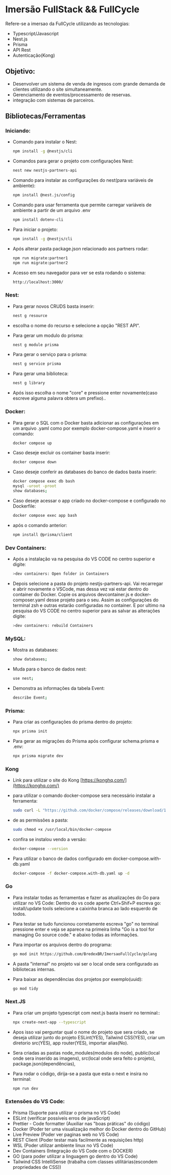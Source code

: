 # Imersão FullStack && FullCycle
Refere-se a imersao da FullCycle utilizando as tecnologias: 
- Typescript/Javascript
- Nest.js
- Prisma
- API Rest
- Autenticação(Kong)

## Objetivo:
- Desenvolver um sistema de venda de ingresos com grande demanda de clientes utilizando o site simultaneamente.
- Gerenciamento de eventos/processamento de reservas.
- integração com sistemas de parceiros.


## Bibliotecas/Ferramentas
### Iniciando:
- Comando para instalar o Nest:
   ```bash
   npm install -g @nestjs/cli

- Comandos para gerar o projeto com configurações Nest:
   ```bash   
   nest new nestjs-partners-api

- Comando para instalar as configurações do nest(para variáveis de ambiente):
   ```bash
   npm install @nest.js/config

- Comando para usar ferramenta que permite carregar variáveis de ambiente a partir de um arquivo .env
   ```bash
   npm install dotenv-cli

- Para iniciar o projeto:
   ```bash
   npm install -g @nestjs/cli

- Após alterar pasta package.json relacionado aos partners rodar:
   ```bash
   npm run migrate:partner1
   npm run migrate:partner2

- Acesso em seu navegador para ver se esta rodando o sistema:
   ```bash 
   http://localhost:3000/

### Nest:
- Para gerar novos CRUDS basta inserir:
   ```bash
   nest g resource 
- escolha o nome do recurso e selecione a opção "REST API".

- Para gerar um modulo do prisma:
   ```bash
   nest g module prisma

- Para gerar o serviço para o prisma:
   ```bash
   nest g service prisma

- Para gerar uma biblioteca:
   ```bash
   nest g library

- Após isso escolha o nome "core" e pressione enter novamente(caso escreve alguma palavra obtera um prefixo)..

### Docker:
- Para gerar o SQL com o Docker basta adicionar as configurações em um arquivo .yaml como por exemplo docker-compose.yaml e inserir o comando:
   ```bash
   docker compose up

- Caso deseje excluir os container basta inserir:
   ```bash
   docker compose down

- Caso deseje conferir as databases do banco de dados basta inserir:
   ```bash
   docker compose exec db bash
   mysql -uroot -proot
   show databases;

- Caso deseje acessar o app criado no docker-compose e configurado no Dockerfile:
   ```bash
   docker compose exec app bash

- após o comando anterior:
   ```bash
   npm install @prisma/client

### Dev Containers:
- Após a instalação va na pesquisa do VS CODE no centro superior e digite:
   ```bash
   >dev containers: Open folder in Containers

- Depois selecione a pasta do projeto nestjs-partners-api. Vai recarregar e abrir novamente o VSCode, mas dessa vez vai estar dentro do container do Docker. Copie os arquivos devcontainer.js e docker-composer.yaml desse projeto para o seu. Assim as configurações do terminal zsh e outras estarão configuradas no container. E por ultimo na pesquisa do VS CODE no centro superior para as salvar as alterações digite:
   ```bash
   >dev containers: rebuild Containers

### MySQL:
- Mostra as databases:
   ```bash
   show databases;

- Muda para o banco de dados nest:
   ```bash
   use nest;

- Demonstra as informações da tabela Event:
   ```bash
   describe Event;

### Prisma:
- Para criar as configurações do prisma dentro do projeto: 
   ```bash
   npx prisma init

- Para gerar as migrações do Prisma após configurar schema.prisma e .env:
   ```bash
   npx prisma migrate dev

### Kong
- Link para utilizar o site do Kong [https://konghq.com/](https://konghq.com/)

- para utilizar o comando docker-compose sera necessário instalar a ferramenta:
   ```bash
   sudo curl -L "https://github.com/docker/compose/releases/download/1.29.2/docker-compose-$(uname -s)-$(uname -m)" -o /usr/local/bin/docker-compose

- de as permissões a pasta:
   ```bash
   sudo chmod +x /usr/local/bin/docker-compose

- confira se instalou vendo a versão:
   ```bash
   docker-compose --version

- Para utilizar o banco de dados configurado em docker-compose.with-db.yaml
   ```bash
   docker-compose -f docker-compose.with-db.yaml up -d

### Go
- Para instalar todas as ferramentas e fazer as atualizações do Go para utilizar no VS Code:
  Dentro do vs code aperte Ctrl+Shif+P escreva go: install/update tools selecione a caixinha branca ao lado esquerdo de todos.

- Para testar se tudo funcionou corretamente escreva "go" no terminal pressione enter e veja se aparece na primeira linha "Go is a tool for managing Go source code." e abaixo todas as informações.

- Para importar os arquivos dentro do programa:
   ```bash
   go mod init https://github.com/BredexBR/ImersaoFullCycle/golang

- A pasta "internal" no projeto vai ser o local onde sera configurado as bibliotecas internas.

- Para baixar as dependências dos projetos por exemplo(uuid):
   ```bash
   go mod tidy 
   
### Next.JS
- Para criar um projeto typescript com next.js basta inserir no terminal::
   ```bash
   npx create-next-app --typescript

- Apos isso vai perguntar qual o nome do projeto que sera criado, se deseja utilizar 
junto do projeto ESLint(YES), Tailwind CSS(YES), criar um diretorio src(YES), app router(YES), importar 
alias(No).

- Sera criadas as pastas node_modules(modulos do node), public(local onde sera inserido as imagens),
src(local onde sera feito o projeto), package.json(dependências), 

- Para rodar o código, dirija-se a pasta que esta o next e insira no terminal:   
   ```bash
   npm run dev

### Extensões do VS Code:
- Prisma (Suporte para utilizar o prisma no VS Code)
- ESLint (verificar possíveis erros de javaScript)
- Prettier - Code formatter (Auxiliar nas "boas práticas" do código)
- Docker (Poder ter uma visualização melhor do Docker dentro do GitHub)
- Live Preview (Poder ver paginas web no VS Code)
- REST Client (Poder testar mais facilmente as requisições http)
- WSL (Poder utilizar ambiente linux no VS Code)
- Dev Containers (Integração do VS Code com o DOCKER)
- GO (para poder utilizar a linguagem go dentro do VS Code)
- Tailwind CSS IntelliSense (trabalha com classes utilitárias(escondem propriedades de CSS))